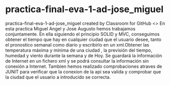 # practica-final-eva-1-ad-jose_miguel
practica-final-eva-1-ad-jose_miguel created by Classroom for GitHub
<>
En esta practica Miguel Angel y Jose Augusto hemos trabajamos conjuntamente. En ella siguiendo el principio SOLID y MVC, conseguimos obtener el tiempo que hay en cualquier ciudad que el usuario desee, tanto el pronostico semanal como diario y escribirlo en un xml.Obtener las temperatura máxima y mínima de una ciudad , la previsión del tiempo, humedad y viento durante la semana y de Hoy. Se guardará la información de Internet en un fichero xml y se podrá consultar la información sin conexión a Internet. Tambien hemos realizado comprobaciones atraves de JUNIT para verificar que la conexion de la api sea valida y comprobar que la ciudad que el usuario a introducido se correcta.
